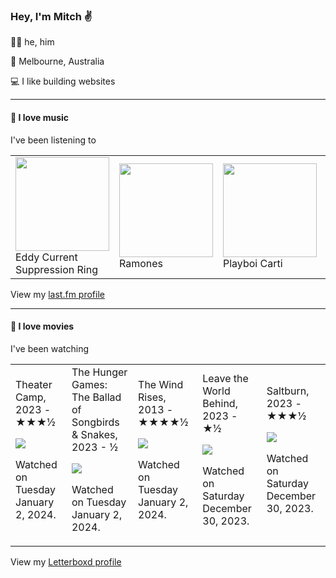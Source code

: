 <article><h3>Hey, I&#x27;m Mitch ✌️</h3><section><p>🙆‍♂️ he, him</p><p>📍 Melbourne, Australia</p><p>💻 I like building websites</p></section><hr/><section><h4>💽 I love music</h4><p>I&#x27;ve been listening to</p><table><tbody><td><img src="https://lastfm.freetls.fastly.net/i/u/174s/99dba841c61748d5b67d6f47a2d41580.png" height="150px" alt="" role="presentation"/><br/>Eddy Current Suppression Ring</td><td><img src="https://lastfm.freetls.fastly.net/i/u/174s/32b61b03e34a4e8a91d3bb0dea72a5b4.png" height="150px" alt="" role="presentation"/><br/>Ramones</td><td><img src="https://lastfm.freetls.fastly.net/i/u/174s/0db2bb3f8dcebb4279db97dc7608d090.png" height="150px" alt="" role="presentation"/><br/>Playboi Carti</td><td><img src="https://lastfm.freetls.fastly.net/i/u/174s/8942d9d108878a846c33b782c96618c5.png" height="150px" alt="" role="presentation"/><br/>Caroline Polachek</td><td><img src="https://lastfm.freetls.fastly.net/i/u/174s/087f3a5c66aba7b46e132be12735e1c2.png" height="150px" alt="" role="presentation"/><br/>Militarie Gun</td></tbody></table><span>View my <a href="https://www.last.fm/user/mylsb">last.fm profile</a></span></section><hr/><section><h4>📼 I love movies</h4><p>I&#x27;ve been watching</p><table><tbody><td>Theater Camp, 2023 - ★★★½<br/><span> <p><img src="https://a.ltrbxd.com/resized/film-poster/8/8/7/6/5/0/887650-theater-camp-0-600-0-900-crop.jpg?v=ba9c77cf10"/></p> <p>Watched on Tuesday January 2, 2024.</p> </span></td><td>The Hunger Games: The Ballad of Songbirds &amp; Snakes, 2023 - ½<br/><span> <p><img src="https://a.ltrbxd.com/resized/film-poster/6/1/9/5/1/0/619510-the-hunger-games-the-ballad-of-songbirds-snakes-0-600-0-900-crop.jpg?v=180f24b89f"/></p> <p>Watched on Tuesday January 2, 2024.</p> </span></td><td>The Wind Rises, 2013 - ★★★★½<br/><span> <p><img src="https://a.ltrbxd.com/resized/film-poster/1/1/2/9/5/7/112957-the-wind-rises-0-600-0-900-crop.jpg?v=615164f787"/></p> <p>Watched on Tuesday January 2, 2024.</p> </span></td><td>Leave the World Behind, 2023 - ★½<br/><span> <p><img src="https://a.ltrbxd.com/resized/film-poster/6/4/8/8/6/9/648869-leave-the-world-behind-0-600-0-900-crop.jpg?v=927d0da068"/></p> <p>Watched on Saturday December 30, 2023.</p> </span></td><td>Saltburn, 2023 - ★★★½<br/><span> <p><img src="https://a.ltrbxd.com/resized/film-poster/8/3/5/7/7/4/835774-saltburn-0-600-0-900-crop.jpg?v=b58cbd3b08"/></p> <p>Watched on Saturday December 30, 2023.</p> </span></td></tbody></table><span>View my <a href="https://letterboxd.com/myslab/">Letterboxd profile</a></span></section></article>